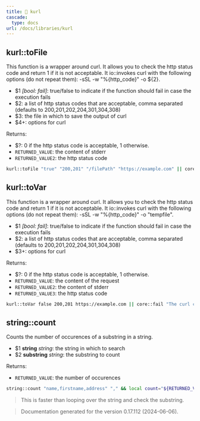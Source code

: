 ```yaml
---
title: 📂 kurl
cascade:
  type: docs
url: /docs/libraries/kurl
---
```


##  kurl::toFile

This function is a wrapper around curl.
It allows you to check the http status code and return 1 if it is not acceptable.
It io::invokes curl with the following options (do not repeat them): -sSL -w "%{http_code}" -o ${2}.

- $1 _[bool: fail]_: true/false to indicate if the function should fail in case the execution fails
- $2: a list of http status codes that are acceptable, comma separated (defaults to 200,201,202,204,301,304,308)
- $3: the file in which to save the output of curl
- $4+: options for curl

Returns:

- $?: 0 if the http status code is acceptable, 1 otherwise.
- `RETURNED_VALUE`: the content of stderr
- `RETURNED_VALUE2`: the http status code

```bash
kurl::toFile "true" "200,201" "/filePath" "https://example.com" || core::fail "The curl command failed."
```


## kurl::toVar

This function is a wrapper around curl.
It allows you to check the http status code and return 1 if it is not acceptable.
It io::invokes curl with the following options (do not repeat them): -sSL -w "%{http_code}" -o "tempfile".

- $1 _[bool: fail]_: true/false to indicate if the function should fail in case the execution fails
- $2: a list of http status codes that are acceptable, comma separated (defaults to 200,201,202,204,301,304,308)
- $3+: options for curl

Returns:

- $?: 0 if the http status code is acceptable, 1 otherwise.
- `RETURNED_VALUE`: the content of the request
- `RETURNED_VALUE2`: the content of stderr
- `RETURNED_VALUE3`: the http status code

```bash
kurl::toVar false 200,201 https://example.com || core::fail "The curl command failed."
```



## string::count

Counts the number of occurences of a substring in a string.

- $1 **string** _string_:
      the string in which to search
- $2 **substring** _string_: 
      the substring to count

Returns:

- `RETURNED_VALUE`: the number of occurences

```bash
string::count "name,firstname,address" "," && local count="${RETURNED_VALUE}"
```

> This is faster than looping over the string and check the substring.

> Documentation generated for the version 0.17.112 (2024-06-06).
